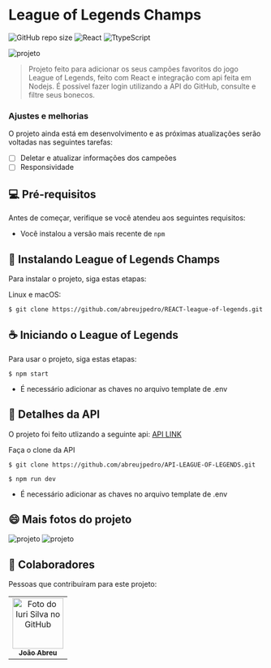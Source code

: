 # League of Legends Champs

![GitHub repo size](https://img.shields.io/github/repo-size/iuricode/README-template?style=for-the-badge)
![React](https://camo.githubusercontent.com/ab4c3c731a174a63df861f7b118d6c8a6c52040a021a552628db877bd518fe84/68747470733a2f2f696d672e736869656c64732e696f2f62616467652f72656163742d2532333230323332612e7376673f7374796c653d666f722d7468652d6261646765266c6f676f3d7265616374266c6f676f436f6c6f723d253233363144414642)
![TtypeScript](https://camo.githubusercontent.com/ee71fcc1aa3d059265517741dffc4161922fd744377e7a5f07c43381d0aa9aac/68747470733a2f2f696d672e736869656c64732e696f2f62616467652f747970657363726970742d2532333030374143432e7376673f7374796c653d666f722d7468652d6261646765266c6f676f3d74797065736372697074266c6f676f436f6c6f723d7768697465)


<img src="https://user-images.githubusercontent.com/78066198/156949783-f15ab27c-b7f3-475e-8737-9097c09d2eec.png" alt="projeto">

> Projeto feito para adicionar os seus campões favoritos do jogo League of Legends, feito com React e integração com api feita em Nodejs.
> É possível fazer login utilizando a API do GitHub, consulte e filtre seus bonecos.

### Ajustes e melhorias

O projeto ainda está em desenvolvimento e as próximas atualizações serão voltadas nas seguintes tarefas:

- [ ] Deletar e atualizar informações dos campeões
- [ ] Responsividade

## 💻 Pré-requisitos

Antes de começar, verifique se você atendeu aos seguintes requisitos:
* Você instalou a versão mais recente de `npm`

## 🚀 Instalando League of Legends Champs

Para instalar o projeto, siga estas etapas:

Linux e macOS:
```
$ git clone https://github.com/abreujpedro/REACT-league-of-legends.git
```

## ☕ Iniciando o League of Legends

Para usar o projeto, siga estas etapas:

```
$ npm start
```

* É necessário adicionar as chaves no arquivo template de .env

## 📝 Detalhes da API

O projeto foi feito utlizando a seguinte api: [API LINK](https://github.com/abreujpedro/API-LEAGUE-OF-LEGENDS)

Faça o clone da API

```
$ git clone https://github.com/abreujpedro/API-LEAGUE-OF-LEGENDS.git

$ npm run dev

```
* É necessário adicionar as chaves no arquivo template de .env


## 😄 Mais fotos do projeto

<img src="https://user-images.githubusercontent.com/78066198/156948754-740a9413-eaa6-4eed-8886-42b8ee77aac1.png" alt="projeto">
<img src="https://user-images.githubusercontent.com/78066198/156949788-cf6f5619-bb4a-4ff9-b718-5a73c61c2d88.png" alt="projeto">

## 🤝 Colaboradores

Pessoas que contribuíram para este projeto:

<table>
  <tr>
    <td align="center">
      <a href="#">
        <img src="https://avatars.githubusercontent.com/u/78066198?v=4" width="100px;" alt="Foto do Iuri Silva no GitHub"/><br>
        <sub>
          <b>João Abreu</b>
        </sub>
      </a>
    </td>
</table>
